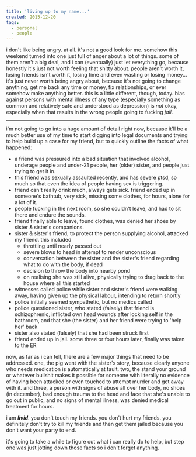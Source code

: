```yaml
---
title: 'living up to my name...'
created: 2015-12-20
tags:
  - personal
  - people
---
```


i don't like being angry. at all. it's not a good look for me. somehow this weekend turned into one just full of anger about a lot of things. some of them aren't a big deal, and i can (eventually) just let everything go, because honestly it's just not worth feeling that shitty about. people aren't worth it, losing friends isn't worth it, losing time and even wasting or losing money... it's just never worth being angry about, because it's not going to change anything, get me back any time or money, fix relationships, or ever somehow make anything better. this is a little different, though, today. bias against persons with mental illness of any type (especially something as common and relatively safe and understood as depression) is _not_ okay, especially when that results in the wrong people going to fucking _jail_.

--------

i'm not going to go into a huge amount of detail right now, because it'll be a much better use of my time to start digging into legal documents and trying to help build up a case for my friend, but to quickly outline the facts of what happened:

* a friend was pressured into a bad situation that involved alcohol, underage people and under-21 people, her (older) sister, and people just trying to get it in.
* this friend was sexually assaulted recently, and has severe ptsd, so much so that even the idea of people having sex is triggering.
* friend can't really drink much, always gets sick. friend ended up in someone's bathtub, very sick, missing some clothes, for hours, alone for a lot of it.
* people fucking in the next room, so she couldn't leave, and had to sit there and endure the sounds.
* friend finally able to leave, found clothes, was denied her shoes by sister & sister's companions.
* sister & sister's friend, to protect the person supplying alcohol, attacked my friend. this included
  * throttling until nearly passed out
  * severe blows to head in attempt to render unconscious
  * conversation between the sister and the sister's friend regarding what to do with the body, if dead
  * decision to throw the body into nearby pond
  * on realising she was still alive, physically trying to drag back to the house where all this started
* witnesses called police while sister and sister's friend were walking away, having given up the physical labour, intending to return shortly
* police initially seemed sympathetic, but no medics called
* police questioned sister, who stated (falsely) that friend is schizophrenic, inflicted own head wounds after locking self in the bathroom, and that she (the sister) and her friend were trying to 'help her' back
* sister also stated (falsely) that she had been struck first
* friend ended up in jail. some three or four hours later, finally was taken to the ER

now, as far as i can tell, there are a few major things that need to be addressed. one, the pig went with the sister's story, because clearly anyone who needs medication is automatically at fault. two, the stand your ground or whatever bullshit makes it possible for someone with literally no evidence of having been attacked or even touched to attempt murder and get away with it. and three, a person with signs of abuse all over her body, no shoes (in december), bad enough trauma to the head and face that she's unable to go out in public, and no signs of mental illness, was denied medical treatment for hours.

i am _**livid**_. you don't touch my friends. you don't hurt my friends. you definitely don't try to kill my friends and then get them jailed because you don't want your party to end.

it's going to take a while to figure out what i can really do to help, but step one was just jotting down those facts so i don't forget anything.
